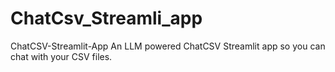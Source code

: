 # ChatCsv_Streamli_app
ChatCSV-Streamlit-App An LLM powered ChatCSV Streamlit app so you can chat with your CSV files.
